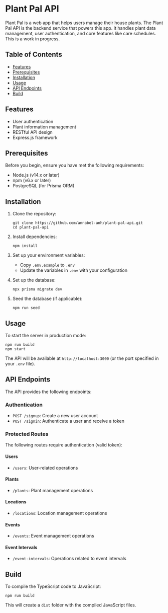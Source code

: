 # Plant Pal API

Plant Pal is a web app that helps users manage their house plants. The Plant Pal API is the backend service that powers this app. It handles plant data management, user authentication, and core features like care schedules. This is a work in progress.

## Table of Contents

-   [Features](#features)
-   [Prerequisites](#prerequisites)
-   [Installation](#installation)
-   [Usage](#usage)
-   [API Endpoints](#api-endpoints)
-   [Build](#build)

## Features

-   User authentication
-   Plant information management
-   RESTful API design
-   Express.js framework

## Prerequisites

Before you begin, ensure you have met the following requirements:

-   Node.js (v14.x or later)
-   npm (v6.x or later)
-   PostgreSQL (for Prisma ORM)

## Installation

1. Clone the repository:

    ```
    git clone https://github.com/annabel-anh/plant-pal-api.git
    cd plant-pal-api
    ```

2. Install dependencies:

    ```
    npm install
    ```

3. Set up your environment variables:

    - Copy `.env.example` to `.env`
    - Update the variables in `.env` with your configuration

4. Set up the database:

    ```
    npx prisma migrate dev
    ```

5. Seed the database (if applicable):
    ```
    npm run seed
    ```

## Usage

To start the server in production mode:

```
npm run build
npm start
```

The API will be available at `http://localhost:3000` (or the port specified in your `.env` file).

## API Endpoints

The API provides the following endpoints:

### Authentication

-   `POST /signup`: Create a new user account
-   `POST /signin`: Authenticate a user and receive a token

### Protected Routes

The following routes require authentication (valid token):

#### Users

-   `/users`: User-related operations

#### Plants

-   `/plants`: Plant management operations

#### Locations

-   `/locations`: Location management operations

#### Events

-   `/events`: Event management operations

#### Event Intervals

-   `/event-intervals`: Operations related to event intervals

## Build

To compile the TypeScript code to JavaScript:

```
npm run build
```

This will create a `dist` folder with the compiled JavaScript files.
